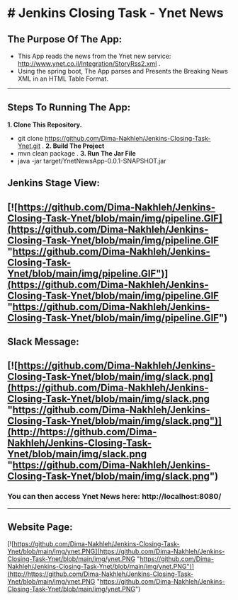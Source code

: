 # # Jenkins Closing Task - Ynet News

## **The Purpose Of The App:**
- This App reads the news from the Ynet new service:
http://www.ynet.co.il/Integration/StoryRss2.xml .
- Using the spring boot, The App parses and Presents the Breaking
News XML in an HTML Table Format.
----
## **Steps To Running The App:**
**1. Clone This Repository.**
- git clone https://github.com/Dima-Nakhleh/Jenkins-Closing-Task-Ynet.git .
**2. Build The Project**
- mvn clean package .
**3. Run The Jar File**
-  java -jar target/YnetNewsApp-0.0.1-SNAPSHOT.jar
## **Jenkins Stage View:**
[![https://github.com/Dima-Nakhleh/Jenkins-Closing-Task-Ynet/blob/main/img/pipeline.GIF](https://github.com/Dima-Nakhleh/Jenkins-Closing-Task-Ynet/blob/main/img/pipeline.GIF "https://github.com/Dima-Nakhleh/Jenkins-Closing-Task-Ynet/blob/main/img/pipeline.GIF")](https://github.com/Dima-Nakhleh/Jenkins-Closing-Task-Ynet/blob/main/img/pipeline.GIF "https://github.com/Dima-Nakhleh/Jenkins-Closing-Task-Ynet/blob/main/img/pipeline.GIF")
---
## **Slack Message:**
[![https://github.com/Dima-Nakhleh/Jenkins-Closing-Task-Ynet/blob/main/img/slack.png](https://github.com/Dima-Nakhleh/Jenkins-Closing-Task-Ynet/blob/main/img/slack.png "https://github.com/Dima-Nakhleh/Jenkins-Closing-Task-Ynet/blob/main/img/slack.png")](http://https://github.com/Dima-Nakhleh/Jenkins-Closing-Task-Ynet/blob/main/img/slack.png "https://github.com/Dima-Nakhleh/Jenkins-Closing-Task-Ynet/blob/main/img/slack.png")
---
### **You can then access Ynet News here: http://localhost:8080/**
---
## **Website Page:**
[![https://github.com/Dima-Nakhleh/Jenkins-Closing-Task-Ynet/blob/main/img/ynet.PNG](https://github.com/Dima-Nakhleh/Jenkins-Closing-Task-Ynet/blob/main/img/ynet.PNG "https://github.com/Dima-Nakhleh/Jenkins-Closing-Task-Ynet/blob/main/img/ynet.PNG")](http://https://github.com/Dima-Nakhleh/Jenkins-Closing-Task-Ynet/blob/main/img/ynet.PNG "https://github.com/Dima-Nakhleh/Jenkins-Closing-Task-Ynet/blob/main/img/ynet.PNG")
